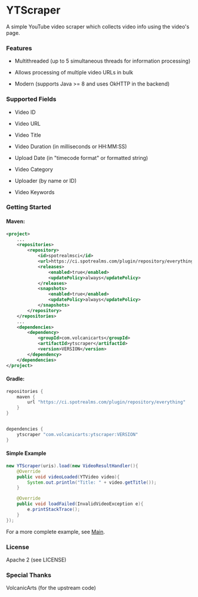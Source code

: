 # YTScraper

A simple YouTube video scraper which collects video info using the video's page. 

### Features

- Multithreaded (up to 5 simultaneous threads for information processing)

- Allows processing of multiple video URLs in bulk

- Modern (supports Java >= 8 and uses OkHTTP in the backend)

### Supported Fields

- Video ID

- Video URL

- Video Title

- Video Duration (in milliseconds or HH:MM:SS)

- Upload Date (in "timecode format" or formatted string)

- Video Category

- Uploader (by name or ID)

- Video Keywords

### Getting Started

#### Maven:

```xml
<project>
    ...
    <repositories>
        <repository>
            <id>spotrealmsci</id>
            <url>https://ci.spotrealms.com/plugin/repository/everything</url>
            <releases>
                <enabled>true</enabled>
                <updatePolicy>always</updatePolicy>
            </releases>
            <snapshots>
                <enabled>true</enabled>
                <updatePolicy>always</updatePolicy>
            </snapshots>
        </repository>
    </repositories>
    ...
    <dependencies>
        <dependency>
            <groupId>com.volcanicarts</groupId>
            <artifactId>ytscraper</artifactId>
            <version>VERSION</version>
        </dependency>
    </dependencies>
</project>
```

#### Gradle:

```gradle
repositories {
    maven {
        url "https://ci.spotrealms.com/plugin/repository/everything"
    }
}


dependencies {
    ytscraper "com.volcanicarts:ytscraper:VERSION"
}
```

#### Simple Example

```java
new YTScraper(uris).load(new VideoResultHandler(){
	@Override
	public void videoLoaded(YTVideo video){
		System.out.println("Title: " + video.getTitle());
	}

	@Override
	public void loadFailed(InvalidVideoException e){
		e.printStackTrace();
	}
});
```

For a more complete example, see [Main](src/test/Main).

### License

Apache 2 (see LICENSE)

### Special Thanks

VolcanicArts (for the upstream code)
